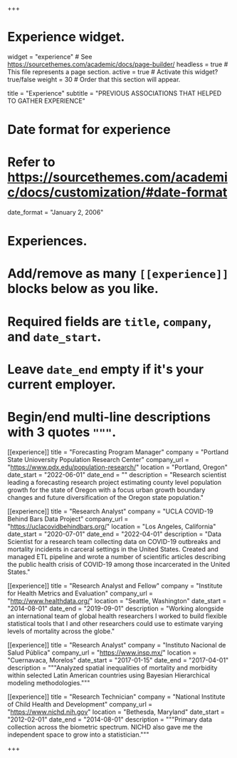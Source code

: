 +++
# Experience widget.
widget = "experience"  # See https://sourcethemes.com/academic/docs/page-builder/
headless = true  # This file represents a page section.
active = true  # Activate this widget? true/false
weight = 30  # Order that this section will appear.

title = "Experience"
subtitle = "PREVIOUS ASSOCIATIONS THAT HELPED TO GATHER EXPERIENCE"

# Date format for experience
#   Refer to https://sourcethemes.com/academic/docs/customization/#date-format
date_format = "January 2, 2006"

# Experiences.
#   Add/remove as many `[[experience]]` blocks below as you like.
#   Required fields are `title`, `company`, and `date_start`.
#   Leave `date_end` empty if it's your current employer.
#   Begin/end multi-line descriptions with 3 quotes `"""`.

[[experience]]
  title = "Forecasting Program Manager"
  company = "Portland State Unioversity Population Research Center"
  company_url = "https://www.pdx.edu/population-research/"
  location = "Portland, Oregon"
  date_start = "2022-06-01"
  date_end = ""
  description = "Research scientist leading a forecasting research project estimating county level population growth for the state of Oregon with a focus urban growth boundary changes and future diversification of the Oregon state population."

[[experience]]
  title = "Research Analyst"
  company = "UCLA COVID-19 Behind Bars Data Project"
  company_url = "https://uclacovidbehindbars.org/"
  location = "Los Angeles, California"
  date_start = "2020-07-01"
  date_end = "2022-04-01"
  description = "Data Scientist for a research team collecting data on COVID-19 outbreaks and mortality incidents in carceral settings in the United States. Created and managed ETL pipeline and wrote a number of scientific articles describing the public health crisis of COVID-19 among those incarcerated in the United States."

[[experience]]
  title = "Research Analyst and Fellow"
  company = "Institute for Health Metrics and Evaluation"
  company_url = "http://www.healthdata.org/"
  location = "Seattle, Washington"
  date_start = "2014-08-01"
  date_end = "2019-09-01"
  description = "Working alongside an international team of global health researchers I worked to build flexible statistical tools that I and other researchers could use to estimate varying levels of mortality across the globe."

[[experience]]
  title = "Research Analyst"
  company = "Instituto Nacional de Salud Pública"
  company_url = "https://www.insp.mx/"
  location = "Cuernavaca, Morelos"
  date_start = "2017-01-15"
  date_end = "2017-04-01"
  description = """Analyzed spatial inequalities of mortality and morbidity within selected Latin American countries using Bayesian Hierarchical modeling methodologies."""

[[experience]]
  title = "Research Technician"
  company = "National Institute of Child Health and Development"
  company_url = "https://www.nichd.nih.gov"
  location = "Bethesda, Maryland"
  date_start = "2012-02-01"
  date_end = "2014-08-01"
  description = """Primary data collection across the biometric spectrum. NICHD also gave me the independent space to grow into a statistician."""
  
+++

